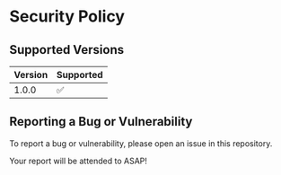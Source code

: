 # Security Policy

## Supported Versions

| Version | Supported          |
| ------- | ------------------ |
| 1.0.0   | :white_check_mark: |

## Reporting a Bug or Vulnerability

To report a bug or vulnerability, please open an issue in this repository.

Your report will be attended to ASAP!
